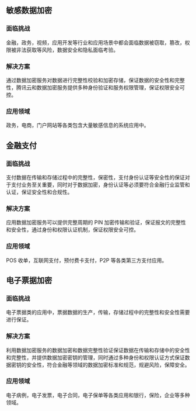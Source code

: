 ##  敏感数据加密
### 面临挑战
金融，政务，视频，应用开发等行业和应用场景中都会面临数据被窃取，篡改，权限被非法获取等风险，数据安全和隐私面临考验。

### 解决方案
通过数据加密服务对数据进行完整性校验和加密存储，保证数据的安全性和完整性，腾讯云和数据加密服务提供多种身份验证和服务权限管理，保证权限安全可控。

### 应用领域
政务，电商，门户网站等各类包含大量敏感信息的系统应用中。

##  金融支付
### 面临挑战
支付数据在传输和存储过程中的完整性，保密性，支付身份认证等安全性的保证对于支付业务至关重要，同时对于数据加密，身份认证等必须要符合金融行业监管和认证，保证安全性和合规性。

### 解决方案
应用数据加密服务可以提供完整周期的 PIN 加密传输和验证，保证报文的完整性和安全性，通过身份和权限认证机制，保证权限安全可控。

### 应用领域
POS 收单，互联网支付，预付费卡支付，P2P 等各类第三方支付应用。

##  电子票据加密
### 面临挑战
电子票据类的应用中，票据数据的生产，传输，存储过程中的完整性和安全性需要进行保证。

### 解决方案
利用数据加密服务的数据加密和数据完整性验证保证数据在传输和存储中的安全性和完整性，并提供数据加密密钥的管理，同时通过多种身份和权限认证方式保证数据密钥的安全性，符合金融等领域的数据加密标准和规范，规避风险，保障安全。

### 应用领域
电子病例，电子发票，电子合同，电子保单等各类应用和银行，保险，企业等多种领域。










